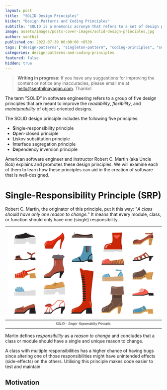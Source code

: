 ```yaml
---
layout: post
title:  "SOLID Design Principles"
kicker: "Design Patterns and Coding Principles"
subtitle: "SOLID is a mnemonic acronym that refers to a set of design principles developed for object-oriented programming languages. It makes our code more readable, extensible, and manageable when correctly implemented."
image: assets/images/posts-cover-images/solid-design-principles.jpg
author: senthil
published_on: 2022-07-30 00:00:00 +0530
tags: ["design-patterns", "singleton-pattern", "coding-principles", "solid"]
categories: design-patterns-and-coding-principles
featured: false
hidden: true
---
```


> **Writing in progress:** If you have any suggestions for improving the content or notice any inaccuracies, please email me at [hello@senthilnayagan.com](mailto:hello@senthilnayagan.com). Thanks!

The term "SOLID" in software engineering refers to a group of five design principles that are meant to improve the *readability*, *flexibility*, and *maintainability* of object-oriented designs.

The SOLID design principle includes the following five principles:

- **S**ingle-responsibility principle
- **O**pen-closed principle
- **L**iskov substitution principle
- **I**nterface segregation principle
- **D**ependency inversion principle

American software engineer and instructor Robert C. Martin (aka Uncle Bob) explains and promotes these design principles. We will examine each of them to learn how these principles can aid in the creation of software that is well-designed.

# Single-Responsibility Principle (SRP)

Robert C. Martin, the originator of this principle, put it this way: "*A class should have only one reason to change.*" It means that every module, class, or function should only have one (single) responsibility.

|![Single-Reponsibility Principle](/assets/images/posts/solid-srp.jpg)|
|:-:|
|<sub><sup>*SOLID - Single-Reponsibility Principle.*</sup></sub>|


Martin defines *responsibility* as a *reason to change* and concludes that a class or module should have a single and unique reason to change.

A class with multiple responsibilities has a higher chance of having bugs since altering one of those responsibilities might have unintended effects (side-effects) on the others. Utilising this principle makes code easier to test and maintain.

## Motivation